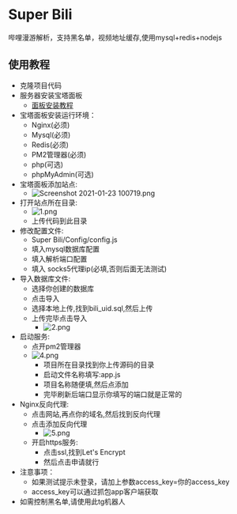# Super Bili

哔哩漫游解析，支持黑名单，视频地址缓存,使用mysql+redis+nodejs

## 使用教程

+ 克隆项目代码
+ 服务器安装宝塔面板
  + [面板安装教程](https://www.bt.cn/bbs/thread-19376-1-1.html)
+ 宝塔面板安装运行环境：
  + Nginx(必须)
  + Mysql(必须)
  + Redis(必须)
  + PM2管理器(必须)
  + php(可选)
  + phpMyAdmin(可选)
+ 宝塔面板添加站点:
  + ![Screenshot 2021-01-23 100719.png](https://i.loli.net/2021/01/23/LhSn5mtX1WdcuP2.png)
+ 打开站点所在目录:
  + ![1.png](https://i.loli.net/2021/01/23/hwqGMxk7X23ayLE.png)
  + 上传代码到此目录
+ 修改配置文件:
  + Super Bili/Config/config.js
  + 填入mysql数据库配置
  + 填入解析端口配置
  + 填入 socks5代理ip(必填,否则后面无法测试)
+ 导入数据库文件:
  + 选择你创建的数据库
  + 点击导入
  + 选择本地上传,找到bili_uid.sql,然后上传
  + 上传完毕点击导入
    + ![2.png](https://i.loli.net/2021/01/23/OlrBVEykDCubxjL.png)
+ 启动服务:
  + 点开pm2管理器
  + ![4.png](https://i.loli.net/2021/01/23/rbcjl54UhA2WHFe.png)
    + 项目所在目录找到你上传源码的目录
    + 启动文件名称填写:app.js
    + 项目名称随便填,然后点添加
    + 完毕刷新后端口显示你填写的端口就是正常的
+ Nginx反向代理:
  + 点击网站,再点你的域名,然后找到反向代理
  + 点击添加反向代理
    + ![5.png](https://i.loli.net/2021/01/23/Ht9TXSKrPLfp5ao.png)
  + 开启https服务:
    + 点击ssl,找到Let's Encrypt
    + 然后点击申请就行
+ 注意事项：
  + 如果测试提示未登录，请加上参数access_key=你的access_key
  + access_key可以通过抓包app客户端获取
+ 如需控制黑名单,请使用此tg机器人
